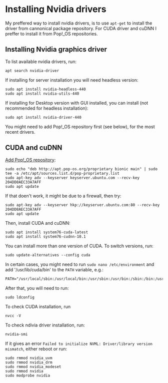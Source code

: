 # Installing Nvidia drivers

My preffered way to install nvidia drivers, is to use `apt-get` to install the driver from cannonical package repository.
For CUDA driver and cuDNN I preffer to install it from Pop!_OS repositories.

## Installing Nvidia graphics driver

To list available nvidia drivers, run:

    apt search nvidia-driver
   
If installing for server installation you will need headless version:

    sudo apt install nvidia-headless-440
    sudo apt install nvidia-utils-440

If installing for Desktop version with GUI installed, you can install (not recommended for headless installation):
  
    sudo apt install nvidia-driver-440

You might need to add Pop!_OS repository first (see below), for the most recent drivers.

## CUDA and cuDNN

[Add Pop!_OS repository](https://support.system76.com/articles/cuda/):

    sudo echo "deb http://apt.pop-os.org/proprietary bionic main" | sudo tee -a /etc/apt/sources.list.d/pop-proprietary.list
    sudo apt-key adv --keyserver keyserver.ubuntu.com --recv-key 204DD8AEC33A7AFF
    sudo apt update

If that doen't work, it might be due to a firewall, then try:

    sudo apt-key adv --keyserver hkp://keyserver.ubuntu.com:80 --recv-key 204DD8AEC33A7AFF
    sudo apt update
    
Then, install CUDA and cuDNN:
   
    sudo apt install system76-cuda-latest
    sudo apt install system76-cudnn-10.1
   
You can install more than one version of CUDA. To switch versions, run:

    sudo update-alternatives --config cuda
    
In certain cases, you might need to run `sudo nano /etc/environment` and add '/usr/lib/cuda/bin' to the `PATH` variable, e.g.:

    PATH="/usr/local/sbin:/usr/local/bin:/usr/sbin:/usr/bin:/sbin:/bin:/usr/games:/usr/local/games:/usr/lib/cuda/bin"
    
After that, you will need to run:
    
    sudo ldconfig
    
To check CUDA installation, run

    nvcc -V
  
To check ndivia driver installation, run:

    nvidia-smi
    
If it gives an error `Failed to initialize NVML: Driver/library version mismatch`, either reboot or run:

    sudo rmmod nvidia_uvm
    sudo rmmod nvidia_drm
    sudo rmmod nvidia_modeset
    sudo rmmod nvidia
    sudo modprobe nvidia


    
  
